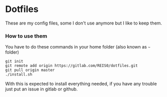# Dotfiles

These are my config files, some I don't use anymore but I like to keep them.

### How to use them

You have to do these commands in your home folder (also known as `~` folder)

```
git init
git remote add origin https://gitlab.com/REIS0/dotfiles.git
git pull origin master
./install.sh
```

With this is expected to install everything needed, if you have any trouble just put an issue in gitlab or github.

